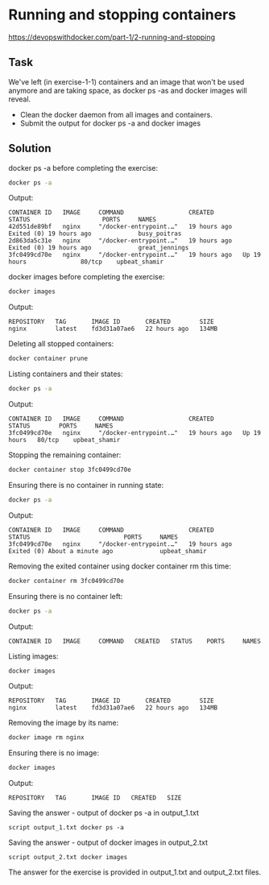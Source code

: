 # Running and stopping containers
https://devopswithdocker.com/part-1/2-running-and-stopping 

## Task
We've left (in exercise-1-1) containers and an image that won't be used anymore and are taking space, as docker ps -as and docker images will reveal.

- Clean the docker daemon from all images and containers.
- Submit the output for docker ps -a and docker images

## Solution
docker ps -a before completing the exercise:
```sh
docker ps -a 
```
Output:
```
CONTAINER ID   IMAGE     COMMAND                  CREATED        STATUS                    PORTS     NAMES
42d551de89bf   nginx     "/docker-entrypoint.…"   19 hours ago   Exited (0) 19 hours ago             busy_poitras
2d863da5c31e   nginx     "/docker-entrypoint.…"   19 hours ago   Exited (0) 19 hours ago             great_jennings
3fc0499cd70e   nginx     "/docker-entrypoint.…"   19 hours ago   Up 19 hours               80/tcp    upbeat_shamir
```
docker images before completing the exercise:
```sh
docker images 
```

Output:

```
REPOSITORY   TAG       IMAGE ID       CREATED        SIZE
nginx        latest    fd3d31a07ae6   22 hours ago   134MB
```

Deleting all stopped containers:
```sh
docker container prune
```

Listing containers and their states:
```sh
docker ps -a 
```

Output:
```
CONTAINER ID   IMAGE     COMMAND                  CREATED        STATUS        PORTS     NAMES
3fc0499cd70e   nginx     "/docker-entrypoint.…"   19 hours ago   Up 19 hours   80/tcp    upbeat_shamir
```

Stopping the remaining container:
```sh
docker container stop 3fc0499cd70e
```

Ensuring there is no container in running state:
```sh
docker ps -a
```

Output:
```
CONTAINER ID   IMAGE     COMMAND                  CREATED        STATUS                          PORTS     NAMES
3fc0499cd70e   nginx     "/docker-entrypoint.…"   19 hours ago   Exited (0) About a minute ago             upbeat_shamir
```

Removing the exited container using docker container rm this time:
```sh
docker container rm 3fc0499cd70e
```

Ensuring there is no container left:
```sh
docker ps -a
```

Output:
```
CONTAINER ID   IMAGE     COMMAND   CREATED   STATUS    PORTS     NAMES
```

Listing images:
```sh
docker images
```

Output:
```
REPOSITORY   TAG       IMAGE ID       CREATED        SIZE
nginx        latest    fd3d31a07ae6   22 hours ago   134MB
```
Removing the image by its name:
```sh
docker image rm nginx
```

Ensuring there is no image:
```sh
docker images
```

Output:
```
REPOSITORY   TAG       IMAGE ID   CREATED   SIZE
```

Saving the answer - output of docker ps -a in output_1.txt
```
script output_1.txt docker ps -a
```

Saving the answer - output of docker images in output_2.txt
```
script output_2.txt docker images
```

The answer for the exercise is provided in output_1.txt and output_2.txt files.
